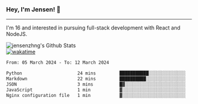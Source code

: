 ### Hey, I'm Jensen! 👋

---

I'm 16 and interested in pursuing full-stack development with React and NodeJS.

![jensenzhng's Github Stats](https://github-readme-stats.vercel.app/api?username=jensenzhng&theme=dark&show_icons=true&count_private=true)
<br />
[![wakatime](https://wakatime.com/badge/user/cbfc263d-3611-4e36-8278-8fad45fe3f62.svg)](https://wakatime.com/@cbfc263d-3611-4e36-8278-8fad45fe3f62)

<!--START_SECTION:waka-->

```txt
From: 05 March 2024 - To: 12 March 2024

Python                     24 mins         ███████████░░░░░░░░░░░░░░   44.46 %
Markdown                   22 mins         ██████████░░░░░░░░░░░░░░░   40.43 %
JSON                       3 mins          █▓░░░░░░░░░░░░░░░░░░░░░░░   07.09 %
JavaScript                 1 min           ▓░░░░░░░░░░░░░░░░░░░░░░░░   03.11 %
Nginx configuration file   1 min           ▓░░░░░░░░░░░░░░░░░░░░░░░░   02.64 %
```

<!--END_SECTION:waka-->
